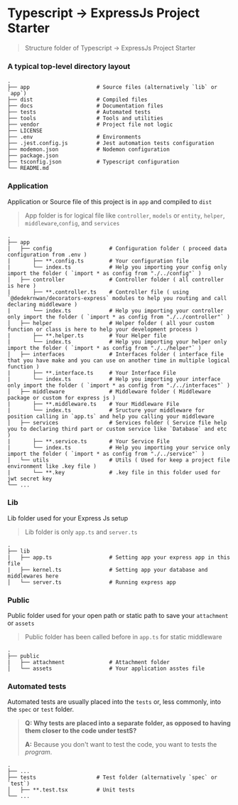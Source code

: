 Typescript -> ExpressJs Project Starter
============================

> Structure folder of Typescript -> ExpressJs Project Starter

### A typical top-level directory layout

    .
    ├── app                     # Source files (alternatively `lib` or `app`)
    ├── dist                    # Compiled files 
    ├── docs                    # Documentation files 
    ├── tests                   # Automated tests 
    ├── tools                   # Tools and utilities
    ├── vendor                  # Project file not logic
    ├── LICENSE                 
    ├── .env                    # Environments
    ├── .jest.config.js         # Jest automation tests configuration
    ├── modemon.json            # Nodemon configuration
    ├── package.json            
    ├── tsconfig.json           # Typescript configuration
    └── README.md

<!-- > Use short lowercase names at least for the top-level files and folders except
> `LICENSE`, `README.md` -->

### Application

Application or Source file of this project is in `app` and compiled to `dist`

> App folder is for logical file like `controller`, `models` or `entity`, `helper`, `middleware`,`config`, and `services` 

    .
    ├── app
    |   ├── config                  # Configuration folder ( proceed data configuration from .env )
    |       ├── **.config.ts        # Your configuration file
    |       └── index.ts            # Help you importing your config only import the folder ( `import * as config from "./../config"` )
    │   ├── controller              # Controller folder ( all controller is here )
    |       ├── **.controller.ts    # Controller file ( using `@dedekrnwan/decorators-express` modules to help you routing and call declaring middleware )
    |       └── index.ts            # Help you importing your controller only import the folder ( `import * as config from "./../controller"` )
    │   ├── helper                  # Helper folder ( all your custom function or class is here to help your development process )
    |       ├── **.helper.ts        # Your Helper file
    |       └── index.ts            # Help you importing your helper only import the folder ( `import * as config from "./../helper"` )
    │   ├── interfaces              # Interfaces folder ( interface file that you have make and you can use on another time in multiple logical function )
    |       ├── **.interface.ts     # Your Interface File
    |       └── index.ts            # Help you importing your interface only import the folder ( `import * as config from "./../interfaces"` )
    │   ├── middleware              # Middleware folder ( Middleware package or custom for express js )
    |       ├── **.middleware.ts    # Your Middleware File
    |       └── index.ts            # Sructure your middleware for position calling in `app.ts` and help you calling your middleware
    │   ├── services                # Services folder ( Service file help you to declaring third part or custom service like `Database` and etc )
    |       ├── **.service.ts       # Your Service File
    |       └── index.ts            # Help you importing your service only import the folder ( `import * as config from "./../service"` )
    │   └── utils                   # Utils ( Used for keep a project file environment like .key file )
    |       └── **.key              # .key file in this folder used for jwt secret key
    └── ...


### Lib

Lib folder used for your Express Js setup 

> Lib folder is only `app.ts` and `server.ts`

    .
    ├── lib
    |   ├── app.ts                  # Setting app your express app in this file
    |   ├── kernel.ts               # Setting app your database and middlewares here
    │   └── server.ts               # Running express app

### Public

Public folder used for your open path or static path to save your `attachment` or `assets`

> Public folder has been called before in `app.ts` for static middleware

    .
    ├── public
    |   ├── attachment              # Attachment folder 
    │   └── assets                  # Your application asstes file


### Automated tests

Automated tests are usually placed into the `tests` or, less commonly, into the `spec` or `test` folder.

> **Q: Why tests are placed into a separate folder, as opposed to having them closer to the code under testS?**
>
> **A:** Because you don't want to test the code, you want to tests the *program*.

    .
    ├── ...
    ├── tests                   # Test folder (alternatively `spec` or `test`)
    │   ├── **.test.tsx         # Unit tests
    └── ...



